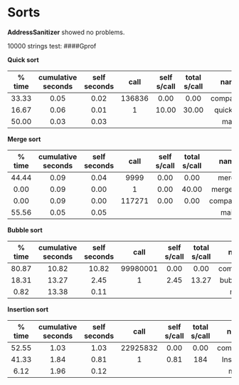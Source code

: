 # Sorts
**AddressSanitizer** showed no problems.

10000 strings test:
####Gprof

**Quick sort**

| % time | cumulative seconds | self seconds |     call   | self s/call | total s/call |     name   |
|:------:|:------------------:|:------------:|:----------:|:-----------:|:------------:|:----------:|
|  33.33 |               0.05 |         0.02 |      136836|        0.00 |         0.00 | comparator |
|  16.67 |               0.06 |         0.01 |           1|       10.00 |        30.00 | quicksort |
|  50.00 |               0.03 |         0.03 |            |             |              | main       |


**Merge sort**

| % time | cumulative seconds | self seconds |     call   | self s/call | total s/call |     name   |
|:------:|:------------------:|:------------:|:----------:|:-----------:|:------------:|:----------:|
|  44.44 |               0.09 |         0.04 |       9999 |        0.00 |          0.00| merge      |
|   0.00 |               0.09 |         0.00 |          1 |        0.00 |         40.00| mergesort  |
|   0.00 |               0.09 |         0.00 |     117271 |        0.00 |          0.00| comparator |
|  55.56 |               0.05 |         0.05 |            |             |              | main       |


**Bubble sort**
 
| % time | cumulative seconds | self seconds |     call   | self s/call | total s/call |     name   |
|:------:|:------------------:|:------------:|:----------:|:-----------:|:------------:|:----------:|
|  80.87 |              10.82 |        10.82 |    99980001|        0.00 |         0.00 | comparator |
|  18.31 |              13.27 |         2.45 |           1|        2.45 |        13.27 | bubblesort |
|   0.82 |              13.38 |         0.11 |            |             |              | main       |


**Insertion sort**

| % time | cumulative seconds | self seconds |     call   | self s/call | total s/call |     name   |
|:------:|:------------------:|:------------:|:----------:|:-----------:|:------------:|:----------:|
|  52.55 |             1.03   |       1.03   | 22925832   |        0.00 |         0.00 | comparator |
|  41.33 |             1.84   |        0.81  |          1 |       0.81  |       184    | Insertion  |
|   6.12 |             1.96   |         0.12 |            |             |              | main       |
